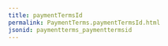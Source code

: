 ```yaml
---
title: paymentTermsId
permalink: PaymentTerms.paymentTermsId.html
jsonid: paymentterms_paymenttermsid
---
```

